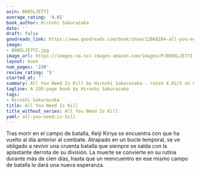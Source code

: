 ```yaml
---
asin: B005LJETYI
average_rating: '4.02'
book_author: Hiroshi Sakurazaka
date: ''
draft: false
goodreads_link: https://www.goodreads.com/book/show/12868204-all-you-need-is-kill
image:
- B005LJETYI.jpg
image_url: https://images-na.ssl-images-amazon.com/images/P/B005LJETYI.01._SCLZZZZZZZ.jpg
layout: book
num_pages: '230'
review_rating: '5'
started_at: ''
summary: All You Need Is Kill by Hiroshi Sakurazaka - rated 4.02/5 on Goodreads
tagline: A 230-page book by Hiroshi Sakurazaka
tags:
- Hiroshi Sakurazaka
title: All You Need Is Kill
title_without_series: All You Need Is Kill
yaml: all-you-need-is-kill
---
```


Tras morir en el campo de batalla, Keiji Kiriya se encuentra con que ha vuelto al día anterior al combate. Atrapado en un bucle temporal, se ve obligado a revivir una cruenta batalla que siempre se salda con la aplastante derrota de su división. La muerte se convierte en su rutina durante más de cien días, hasta que un reencuentro en ese mismo campo de batalla le dará una nueva esperanza.